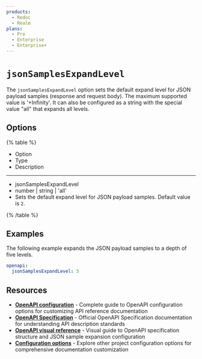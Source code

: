 ```yaml
---
products:
  - Redoc
  - Realm
plans:
  - Pro
  - Enterprise
  - Enterprise+
---
```

# `jsonSamplesExpandLevel`

The `jsonSamplesExpandLevel` option sets the default expand level for JSON payload samples (response and request body).
The maximum supported value is '+Infinity'.
It can also be configured as a string with the special value "all" that expands all levels.

## Options

{% table %}

- Option
- Type
- Description

---

- jsonSamplesExpandLevel
- number | string | 'all'
- Sets the default expand level for JSON payload samples.
  Default value is `2`.


{% /table %}

## Examples

The following example expands the JSON payload samples to a depth of five levels.

```yaml {% title="redocly.yaml" %}
openapi:
  jsonSamplesExpandLevel: 5
```

## Resources

- **[OpenAPI configuration](./index.md)** - Complete guide to OpenAPI configuration options for customizing API reference documentation
- **[OpenAPI Specification](https://spec.openapis.org/oas/latest.html)** - Official OpenAPI Specification documentation for understanding API description standards
- **[OpenAPI visual reference](https://redocly.com/learn/openapi/openapi-visual-reference)** - Visual guide to OpenAPI specification structure and JSON sample expansion configuration
- **[Configuration options](../index.md)** - Explore other project configuration options for comprehensive documentation customization
